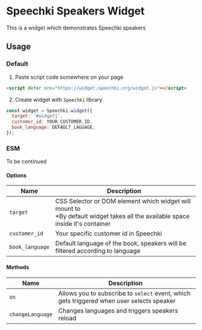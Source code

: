 # Speechki Speakers Widget

This is a widget which demonstrates Speechki speakers

## Usage

### Default

1. Paste script code somewhere on your page 
```html
<script defer src="https://widget.speechki.org/widget.js"></script>
```

2. Create widget with `Speechki` library
```javascript
const widget = Speechki.widget({
  target: '#widget1',
  customer_id: YOUR_CUSTOMER_ID,
  book_language: DEFAULT_LAGUAGE,
});
```

### ESM
To be continued 


#### Options

| Name        | Description | 
| ----------- | ----------- | 
| `target`     | CSS Selector or DOM element which widget will mount to <br> *By default widget takes all the available space inside it's container    | 
| `customer_id`   | Your specific customer id in Speechki         |
| `book_language` | Default language of the book, speakers will be filtered according to language |

#### Methods

| Name        | Description | 
| ----------- | ----------- | 
| `on`     | Allows you to subscribe to `select` event, which gets triggered when user selects speaker | 
| `changeLanguage`   | Changes languages and triggers speakers reload        |

